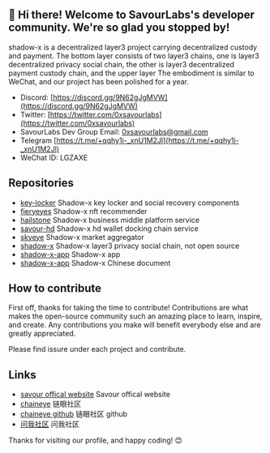 ## 👋 Hi there! Welcome to SavourLabs's developer community. We're so glad you stopped by!

shadow-x is a decentralized layer3 project carrying decentralized custody and payment. The bottom layer consists of two layer3 chains, one is layer3 decentralized privacy social chain, the other is layer3 decentralized payment custody chain, and the upper layer The embodiment is similar to WeChat, and our project has been polished for a year.

* Discord: [https://discord.gg/9N62gJgMVW](https://discord.gg/9N62gJgMVW)
* Twitter: [https://twitter.com/0xsavourlabs](https://twitter.com/0xsavourlabs)
* SavourLabs Dev Group Email: [0xsavourlabs@gmail.com](0xsavourlabs@gmail.com)
* Telegram [https://t.me/+qqhy1i-_xnU1M2Jl](https://t.me/+qqhy1i-_xnU1M2Jl)
* WeChat ID: LGZAXE


## Repositories

* [key-locker](https://github.com/savour-labs/key-locker) Shadow-x key locker and social recovery components
* [fieryeyes](https://github.com/savour-labs/fieryeyes) Shadow-x nft recommender
* [hailstone](https://github.com/savour-labs/hailstone) Shadow-x business middle platform service
* [savour-hd](https://github.com/savour-labs/savour-hd) Shadow-x hd wallet docking chain service
* [skyeye](https://github.com/savour-labs/skyeye) Shadow-x market aggregator
* [shadow-x](https://github.com/savour-labs/shadow-x) Shadow-x layer3 privacy social chain, not open source
* [shadow-x-app](https://github.com/savour-labs/shadow-x-app) Shadow-x app
* [shadow-x-app](https://github.com/savour-labs/docs-chinese) Shadow-x Chinese document


## How to contribute

First off, thanks for taking the time to contribute! Contributions are what makes the open-source community such an amazing place to learn, inspire, and create. Any contributions you make will benefit everybody else and are greatly appreciated.

Please find issure under each project and contribute.

## Links

* [savour offical website](https://savour.group/) Savour offical website
* [chaineye](https://chaineye.info/) 链眼社区
* [chaineye github](https://github.com/0xchaineye) 链眼社区 github
* [问我社区](https://www.wenwoha.com/) 问我社区

Thanks for visiting our profile, and happy coding! 😊


